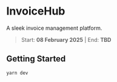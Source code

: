 # InvoiceHub
A sleek invoice management platform. 

> Start: **08 February 2025** | End: **TBD**

## Getting Started

```bash
yarn dev
```
